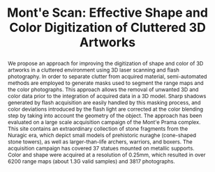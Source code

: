 ---
layout: publication
code: 2015-JOCCH-montescan
title: "Mont'e Scan: Effective Shape and Color Digitization of Cluttered 3D Artworks"
authors: Fabio Bettio, Alberto Jaspe-Villanueva, Emilio Merella, Fabio Marton, Enrico Gobbetti, and Ruggero Pintus
year: 2015
type: Journal Paper
journal: "ACM Journal on Computing and Cultural Heritage"
abstract: "We propose an approach for improving the digitization of shape and color of 3D artworks in a cluttered environment using 3D laser scanning and flash photography. In order to separate clutter from acquired material, semi-automated methods are employed to generate masks used to segment the range maps and the color photographs. This approach allows the removal of unwanted 3D and color data prior to the integration of acquired data in a 3D model. Sharp shadows generated by flash acquisition are easily handled by this masking process, and color deviations introduced by the flash light are corrected at the color blending step by taking into account the geometry of the object. The approach has been evaluated on a large scale acquisition campaign of the Mont'e Prama complex. This site contains an extraordinary collection of stone fragments from the Nuragic era, which depict small models of prehistoric nuraghe (cone-shaped stone towers), as well as larger-than-life archers, warriors, and boxers. The acquisition campaign has covered 37 statues mounted on metallic supports. Color and shape were acquired at a resolution of 0.25mm, which resulted in over 6200 range maps (about 1.3G valid samples) and 3817 photographs."
projects: 
 - Massive models
 - Point clouds
 - Cultral Heritage
doi: 10.1145/2644823
links:
 - {name: CRS4 Website, url: "http://vic.crs4.it/vic/cgi-bin/bib-page.cgi?id=%27Bettio:2014:MES%27"}
bibtex: "@Article{Bettio:2015:MES,\n
    author = {Fabio Bettio and Alberto Jaspe-Villanueva and Emilio Merella and Fabio Marton and Enrico Gobbetti and Ruggero Pintus},\n
    title = {{Mont'e Scan}: Effective Shape and Color Digitization of Cluttered 3D Artworks},\n
    journal = {ACM Journal on Computing and Cultural Heritage},\n
    volume = {8},\n
    number = {1},\n
    pages = {4:1--4:23},\n
    year = {2015},\n
    url = {http://vic.crs4.it/vic/cgi-bin/bib-page.cgi?id='Bettio:2014:MES'},\n
}"

---